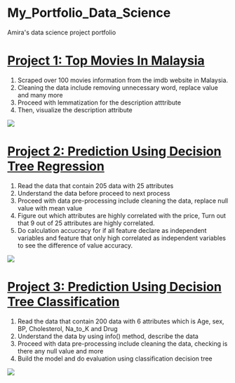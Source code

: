 # My_Portfolio_Data_Science
Amira's data science project portfolio

# [Project 1: Top Movies In Malaysia](https://github.com/NajihaAmira/Top-Movies-Malaysia)
1) Scraped over 100 movies information from the imdb website in Malaysia. 
2) Cleaning the data include removing unnecessary word, replace value and many more
3) Proceed with lemmatization for the description atttribute
4) Then, visualize the description attribute

![](https://github.com/NajihaAmira/My_Portfolio_Data_Science/blob/main/images/project1.png)


# [Project 2: Prediction Using Decision Tree Regression](https://github.com/NajihaAmira/DecisionTreeRegression)
1) Read the data that contain 205 data with 25 attributes  
2) Understand the data before proceed to next process
3) Proceed with data pre-processing include cleaning the data, replace null value with mean value
4) Figure out which attributes are highly correlated with the price, Turn out that 9 out of 25 attributes are highly correlated.
5) Do calculation accucracy for if all feature declare as independent variables and feature that only high correlated as independent variables to see the difference of value accuracy.

![](https://github.com/NajihaAmira/My_Portfolio_Data_Science/blob/main/images/project2.png)


# [Project 3: Prediction Using Decision Tree Classification](https://github.com/NajihaAmira/DecisionTreeClassification)
1) Read the data that contain 200 data with 6 attributes which is Age, sex, BP, Cholesterol, Na_to_K and Drug
2) Understand the data by using info() method, describe the data
3) Proceed with data pre-processing include cleaning the data, checking is there any null value and more
4) Build the model and do evaluation using classification decision tree

![](https://github.com/NajihaAmira/My_Portfolio_Data_Science/blob/main/images/project3.png)
